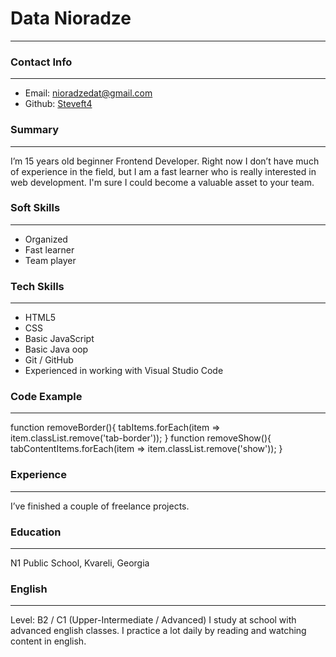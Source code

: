 # Data Nioradze 
___
### Contact Info
___
 - Email: [nioradzedat@gmail.com](https://nioradzedat@gmail.com/)
 - Github: [Steveft4](https://github.com/Steveft4)
### Summary
___
I’m 15 years old  beginner Frontend Developer.
Right now I don’t have much of experience in the field, but I am a fast learner who is really interested in web development. I'm sure I could become a valuable asset to your team.
### Soft Skills
___
 - Organized
 - Fast learner
 - Team player
### Tech Skills
___
 - HTML5
 - CSS
 - Basic JavaScript
 - Basic Java oop
 - Git / GitHub
 - Experienced in working with Visual Studio Code
### Code Example
___


function removeBorder(){
    tabItems.forEach(item => item.classList.remove('tab-border'));
}
function removeShow(){
    tabContentItems.forEach(item => item.classList.remove('show'));
}

### Experience
___
I’ve finished a couple of freelance projects.
### Education 
___
N1 Public School, Kvareli, Georgia 
### English
___
Level: B2 / C1 (Upper-Intermediate / Advanced)
I study at school with advanced english classes. I  practice a lot daily by reading and watching content in english.
